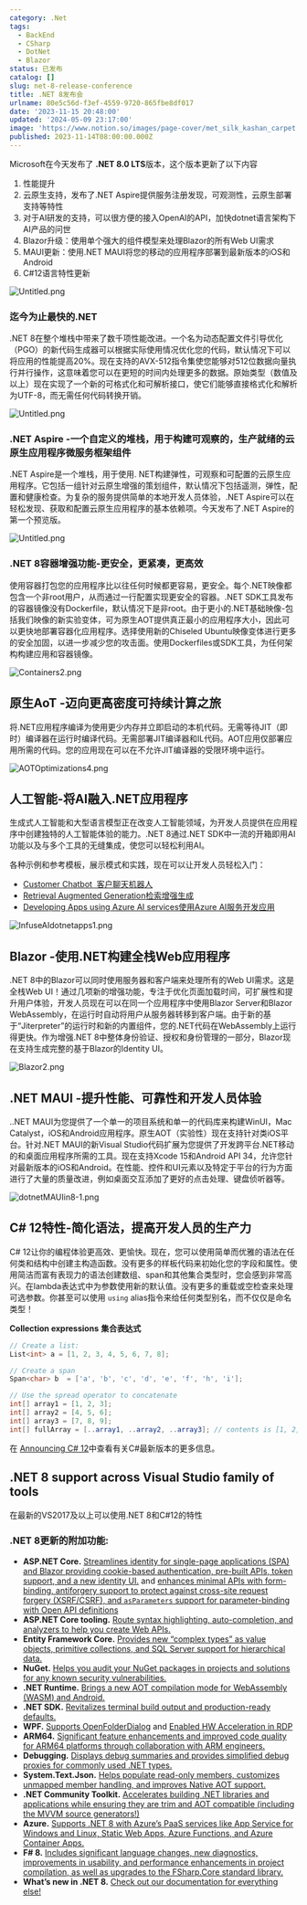 ```yaml
---
category: .Net
tags:
  - BackEnd
  - CSharp
  - DotNet
  - Blazor
status: 已发布
catalog: []
slug: net-8-release-conference
title: .NET 8发布会
urlname: 80e5c56d-f3ef-4559-9720-865fbe8df017
date: '2023-11-15 20:48:00'
updated: '2024-05-09 23:17:00'
image: 'https://www.notion.so/images/page-cover/met_silk_kashan_carpet.jpg'
published: 2023-11-14T08:00:00.000Z
---
```


Microsoft在今天发布了 **.NET 8.0 LTS**版本，这个版本更新了以下内容

1. 性能提升
2. 云原生支持，发布了.NET Aspire提供服务注册发现，可观测性，云原生部署支持等特性
3. 对于AI研发的支持，可以很方便的接入OpenAI的API，加快dotnet语言架构下AI产品的问世
4. Blazor升级：使用单个强大的组件模型来处理Blazor的所有Web UI需求
5. MAUI更新：使用.NET MAUI将您的移动的应用程序部署到最新版本的iOS和Android
6. C#12语言特性更新

![Untitled.png](https://prod-files-secure.s3.us-west-2.amazonaws.com/5d24fe63-e567-4804-86f9-9fdc62e13082/10cda029-65af-4ea7-b30e-605b2d9e6c57/Untitled.png?X-Amz-Algorithm=AWS4-HMAC-SHA256&X-Amz-Content-Sha256=UNSIGNED-PAYLOAD&X-Amz-Credential=ASIAZI2LB4662H5WZJEG%2F20250407%2Fus-west-2%2Fs3%2Faws4_request&X-Amz-Date=20250407T053958Z&X-Amz-Expires=3600&X-Amz-Security-Token=IQoJb3JpZ2luX2VjEN3%2F%2F%2F%2F%2F%2F%2F%2F%2F%2FwEaCXVzLXdlc3QtMiJIMEYCIQDFrSXAzSX44qRjsZQ8Loc7dFkPIUUEg%2B9wTEbQqXmb9AIhAItbyKEhh2CxgYGnW5DAeA0MiXlZTD23ZUfuIIVkVXQTKv8DCFYQABoMNjM3NDIzMTgzODA1IgxzTyuJIkA8iiG3XpIq3APu%2FhvZ0QLVpe51oZWoTOoHV%2BgKWwGOEAWT0GitXoPKiSF6ZJQEli24ZFotJw%2FILgKkmE%2Fru%2Fbc9nFn%2BDUmSAXAhD%2BXF1q7HCtraewp3TThhocSPUF49yQIZYzFCXMTacyBnR%2Bj8oGn2gH6HjH0rLDb%2FEhmemu1MObdwhyuVRgvLPuzp8adaulv9itRZZhH7MB5nzxDFDMpCmXPeDU96TXFlMLTf03LR6SpKajvd4x7wW2qOMvTXCC%2BhalIA3sxQin5v%2FqsP4TyyAOL1Wt4dpC6xUtUJTwpFi0d9sbaZB59uzCqL0Mu%2B3Xo2CtgsbYis9wdaKuRw%2Ff4wN3ikDSApFfw%2FKgOkSvHpuk9BafXI%2BoctkFBLUW2KaKAYVhzIzjC8L4EoQkBWU5bblxB1cc5otgFkDmBIZviLJLL7S0qVCOhnmbh282YUi7GTsHFKtgDKXgtMVUtNQg064XPcDdEw7viEKXQS8jQ4e8hJ3BEY7jsLxLaA%2FUAZRrCm%2F0wSgn%2FzWY9jgbmpDIo84ZfuP9I9QAL1%2Fpl6SdNsmYtphMg54ER1YAN5EAFI7cr22Cg68M03YChrXuFYZCyKkGscMY08Od1NJpRo0a1fIjsl%2Bdol8BhE4QOAVblBAfpSbfvezDbt82%2FBjqkAazIqJy%2BDplyXvQcYe8R3b6sPXik5F9A6zDlUquvhalwQSY0fXGrhuDe%2BARCqBVokmSilBIpMvtqD18iqqwn8IeMWlUGMl2OITgSEk6UFAwwLOLbxPAzeaKchsQthg77cEHAFlfAST3TDIswB4uEjevz%2BxPOttS%2BU41teERwk8zZo92BQ%2Fka%2Bx%2Ff625AQNUrXwEQitQEVCMA7ParvfC%2Bj3MT6tXG&X-Amz-Signature=0945841a8fed4a6e8024268ab8b30d17131519b2266bd9ed90676e4a9d165a2c&X-Amz-SignedHeaders=host&x-id=GetObject)


### **迄今为止最快的.NET**


.NET 8在整个堆栈中带来了数千项性能改进。一个名为动态配置文件引导优化（PGO）的新代码生成器可以根据实际使用情况优化您的代码，默认情况下可以将应用的性能提高20%。现在支持的AVX-512指令集使您能够对512位数据向量执行并行操作，这意味着您可以在更短的时间内处理更多的数据。原始类型（数值及以上）现在实现了一个新的可格式化和可解析接口，使它们能够直接格式化和解析为UTF-8，而无需任何代码转换开销。


![Untitled.png](https://prod-files-secure.s3.us-west-2.amazonaws.com/5d24fe63-e567-4804-86f9-9fdc62e13082/edcbf140-d619-4389-a4a6-f97c113ab9f2/Untitled.png?X-Amz-Algorithm=AWS4-HMAC-SHA256&X-Amz-Content-Sha256=UNSIGNED-PAYLOAD&X-Amz-Credential=ASIAZI2LB4662H5WZJEG%2F20250407%2Fus-west-2%2Fs3%2Faws4_request&X-Amz-Date=20250407T053958Z&X-Amz-Expires=3600&X-Amz-Security-Token=IQoJb3JpZ2luX2VjEN3%2F%2F%2F%2F%2F%2F%2F%2F%2F%2FwEaCXVzLXdlc3QtMiJIMEYCIQDFrSXAzSX44qRjsZQ8Loc7dFkPIUUEg%2B9wTEbQqXmb9AIhAItbyKEhh2CxgYGnW5DAeA0MiXlZTD23ZUfuIIVkVXQTKv8DCFYQABoMNjM3NDIzMTgzODA1IgxzTyuJIkA8iiG3XpIq3APu%2FhvZ0QLVpe51oZWoTOoHV%2BgKWwGOEAWT0GitXoPKiSF6ZJQEli24ZFotJw%2FILgKkmE%2Fru%2Fbc9nFn%2BDUmSAXAhD%2BXF1q7HCtraewp3TThhocSPUF49yQIZYzFCXMTacyBnR%2Bj8oGn2gH6HjH0rLDb%2FEhmemu1MObdwhyuVRgvLPuzp8adaulv9itRZZhH7MB5nzxDFDMpCmXPeDU96TXFlMLTf03LR6SpKajvd4x7wW2qOMvTXCC%2BhalIA3sxQin5v%2FqsP4TyyAOL1Wt4dpC6xUtUJTwpFi0d9sbaZB59uzCqL0Mu%2B3Xo2CtgsbYis9wdaKuRw%2Ff4wN3ikDSApFfw%2FKgOkSvHpuk9BafXI%2BoctkFBLUW2KaKAYVhzIzjC8L4EoQkBWU5bblxB1cc5otgFkDmBIZviLJLL7S0qVCOhnmbh282YUi7GTsHFKtgDKXgtMVUtNQg064XPcDdEw7viEKXQS8jQ4e8hJ3BEY7jsLxLaA%2FUAZRrCm%2F0wSgn%2FzWY9jgbmpDIo84ZfuP9I9QAL1%2Fpl6SdNsmYtphMg54ER1YAN5EAFI7cr22Cg68M03YChrXuFYZCyKkGscMY08Od1NJpRo0a1fIjsl%2Bdol8BhE4QOAVblBAfpSbfvezDbt82%2FBjqkAazIqJy%2BDplyXvQcYe8R3b6sPXik5F9A6zDlUquvhalwQSY0fXGrhuDe%2BARCqBVokmSilBIpMvtqD18iqqwn8IeMWlUGMl2OITgSEk6UFAwwLOLbxPAzeaKchsQthg77cEHAFlfAST3TDIswB4uEjevz%2BxPOttS%2BU41teERwk8zZo92BQ%2Fka%2Bx%2Ff625AQNUrXwEQitQEVCMA7ParvfC%2Bj3MT6tXG&X-Amz-Signature=1371f16d8be5e1119d438fa9e9aef0e9d9f016c30af0cc6af4ffc58d6ac1e192&X-Amz-SignedHeaders=host&x-id=GetObject)


### **.NET Aspire -一个自定义的堆栈，用于构建可观察的，生产就绪的云原生应用程序微服务框架组件**


.NET Aspire是一个堆栈，用于使用. NET构建弹性，可观察和可配置的云原生应用程序。它包括一组针对云原生增强的策划组件，默认情况下包括遥测，弹性，配置和健康检查。为复杂的服务提供简单的本地开发人员体验，.NET Aspire可以在轻松发现、获取和配置云原生应用程序的基本依赖项。今天发布了.NET Aspire的第一个预览版。


![Untitled.png](https://prod-files-secure.s3.us-west-2.amazonaws.com/5d24fe63-e567-4804-86f9-9fdc62e13082/ff6a34d3-ac25-412d-9204-a7263d00528f/Untitled.png?X-Amz-Algorithm=AWS4-HMAC-SHA256&X-Amz-Content-Sha256=UNSIGNED-PAYLOAD&X-Amz-Credential=ASIAZI2LB4662H5WZJEG%2F20250407%2Fus-west-2%2Fs3%2Faws4_request&X-Amz-Date=20250407T053958Z&X-Amz-Expires=3600&X-Amz-Security-Token=IQoJb3JpZ2luX2VjEN3%2F%2F%2F%2F%2F%2F%2F%2F%2F%2FwEaCXVzLXdlc3QtMiJIMEYCIQDFrSXAzSX44qRjsZQ8Loc7dFkPIUUEg%2B9wTEbQqXmb9AIhAItbyKEhh2CxgYGnW5DAeA0MiXlZTD23ZUfuIIVkVXQTKv8DCFYQABoMNjM3NDIzMTgzODA1IgxzTyuJIkA8iiG3XpIq3APu%2FhvZ0QLVpe51oZWoTOoHV%2BgKWwGOEAWT0GitXoPKiSF6ZJQEli24ZFotJw%2FILgKkmE%2Fru%2Fbc9nFn%2BDUmSAXAhD%2BXF1q7HCtraewp3TThhocSPUF49yQIZYzFCXMTacyBnR%2Bj8oGn2gH6HjH0rLDb%2FEhmemu1MObdwhyuVRgvLPuzp8adaulv9itRZZhH7MB5nzxDFDMpCmXPeDU96TXFlMLTf03LR6SpKajvd4x7wW2qOMvTXCC%2BhalIA3sxQin5v%2FqsP4TyyAOL1Wt4dpC6xUtUJTwpFi0d9sbaZB59uzCqL0Mu%2B3Xo2CtgsbYis9wdaKuRw%2Ff4wN3ikDSApFfw%2FKgOkSvHpuk9BafXI%2BoctkFBLUW2KaKAYVhzIzjC8L4EoQkBWU5bblxB1cc5otgFkDmBIZviLJLL7S0qVCOhnmbh282YUi7GTsHFKtgDKXgtMVUtNQg064XPcDdEw7viEKXQS8jQ4e8hJ3BEY7jsLxLaA%2FUAZRrCm%2F0wSgn%2FzWY9jgbmpDIo84ZfuP9I9QAL1%2Fpl6SdNsmYtphMg54ER1YAN5EAFI7cr22Cg68M03YChrXuFYZCyKkGscMY08Od1NJpRo0a1fIjsl%2Bdol8BhE4QOAVblBAfpSbfvezDbt82%2FBjqkAazIqJy%2BDplyXvQcYe8R3b6sPXik5F9A6zDlUquvhalwQSY0fXGrhuDe%2BARCqBVokmSilBIpMvtqD18iqqwn8IeMWlUGMl2OITgSEk6UFAwwLOLbxPAzeaKchsQthg77cEHAFlfAST3TDIswB4uEjevz%2BxPOttS%2BU41teERwk8zZo92BQ%2Fka%2Bx%2Ff625AQNUrXwEQitQEVCMA7ParvfC%2Bj3MT6tXG&X-Amz-Signature=47d974cb71c14f9abeef5f355b54c04f3c2d9b444bf006a81ea3eb94ba3b0584&X-Amz-SignedHeaders=host&x-id=GetObject)


### **.NET 8容器增强功能-更安全，更紧凑，更高效**


使用容器打包您的应用程序比以往任何时候都更容易，更安全。每个.NET映像都包含一个非root用户，从而通过一行配置实现更安全的容器。.NET SDK工具发布的容器镜像没有Dockerfile，默认情况下是非root。由于更小的.NET基础映像-包括我们映像的新实验变体，可为原生AOT提供真正最小的应用程序大小，因此可以更快地部署容器化应用程序。选择使用新的Chiseled Ubuntu映像变体进行更多的安全加固，以进一步减少您的攻击面。使用Dockerfiles或SDK工具，为任何架构构建应用和容器镜像。


![Containers2.png](https://devblogs.microsoft.com/dotnet/wp-content/uploads/sites/10/2023/11/Containers2.png)


## 原生AoT -迈向更高密度可持续计算之旅


将.NET应用程序编译为使用更少内存并立即启动的本机代码。无需等待JIT（即时）编译器在运行时编译代码。无需部署JIT编译器和IL代码。AOT应用仅部署应用所需的代码。您的应用现在可以在不允许JIT编译器的受限环境中运行。


![AOTOptimizations4.png](https://devblogs.microsoft.com/dotnet/wp-content/uploads/sites/10/2023/11/AOTOptimizations4.png)


## 人工智能-将AI融入.NET应用程序


生成式人工智能和大型语言模型正在改变人工智能领域，为开发人员提供在应用程序中创建独特的人工智能体验的能力。.NET 8通过.NET SDK中一流的开箱即用AI功能以及与多个工具的无缝集成，使您可以轻松利用AI。


各种示例和参考模板，展示模式和实践，现在可以让开发人员轻松入门：

- [Customer Chatbot](https://github.com/dotnet/eShop)[ ](https://github.com/dotnet/eShop)[ 客户聊天机器人](https://github.com/dotnet/eShop)
- [Retrieval Augmented Generation](https://github.com/Azure-Samples/azure-search-openai-demo-csharp)[检索增强生成](https://github.com/Azure-Samples/azure-search-openai-demo-csharp)
- [Developing Apps using Azure AI services](https://devblogs.microsoft.com/dotnet/demystifying-retrieval-augmented-generation-with-dotnet/)[使用Azure AI服务开发应用](https://devblogs.microsoft.com/dotnet/demystifying-retrieval-augmented-generation-with-dotnet/)

![InfuseAIdotnetapps1.png](https://devblogs.microsoft.com/dotnet/wp-content/uploads/sites/10/2023/11/InfuseAIdotnetapps1.png)


## Blazor -使用.NET构建全栈Web应用程序


.NET 8中的Blazor可以同时使用服务器和客户端来处理所有的Web UI需求。这是全栈Web UI！通过几项新的增强功能，专注于优化页面加载时间，可扩展性和提升用户体验，开发人员现在可以在同一个应用程序中使用Blazor Server和Blazor WebAssembly，在运行时自动将用户从服务器转移到客户端。由于新的基于“Jiterpreter”的运行时和新的内置组件，您的.NET代码在WebAssembly上运行得更快。作为增强.NET 8中整体身份验证、授权和身份管理的一部分，Blazor现在支持生成完整的基于Blazor的Identity UI。


![Blazor2.png](https://devblogs.microsoft.com/dotnet/wp-content/uploads/sites/10/2023/11/Blazor2.png)


## .NET MAUI -提升性能、可靠性和开发人员体验


..NET MAUI为您提供了一个单一的项目系统和单一的代码库来构建WinUI，Mac Catalyst，iOS和Android应用程序。原生AOT（实验性）现在支持针对类iOS平台。针对.NET MAUI的新Visual Studio代码扩展为您提供了开发跨平台.NET移动的和桌面应用程序所需的工具。现在支持Xcode 15和Android API 34，允许您针对最新版本的iOS和Android。在性能、控件和UI元素以及特定于平台的行为方面进行了大量的质量改进，例如桌面交互添加了更好的点击处理、键盘侦听器等。


![dotnetMAUIin8-1.png](https://devblogs.microsoft.com/dotnet/wp-content/uploads/sites/10/2023/11/dotnetMAUIin8-1.png)


## C# 12特性-简化语法，提高开发人员的生产力


C# 12让你的编程体验更高效、更愉快。现在，您可以使用简单而优雅的语法在任何类和结构中创建主构造函数。没有更多的样板代码来初始化您的字段和属性。使用简洁而富有表现力的语法创建数组、span和其他集合类型时，您会感到非常高兴。在lambda表达式中为参数使用新的默认值。没有更多的重载或空检查来处理可选参数。你甚至可以使用 `using` alias指令来给任何类型别名，而不仅仅是命名类型！


**Collection expressions** **集合表达式**


```c#
// Create a list:
List<int> a = [1, 2, 3, 4, 5, 6, 7, 8];

// Create a span
Span<char> b  = ['a', 'b', 'c', 'd', 'e', 'f', 'h', 'i'];

// Use the spread operator to concatenate
int[] array1 = [1, 2, 3];
int[] array2 = [4, 5, 6];
int[] array3 = [7, 8, 9];
int[] fullArray = [..array1, ..array2, ..array3]; // contents is [1, 2, 3, 4, 5, 6, 7, 8, 9]
```


在 [Announcing C# 12](https://devblogs.microsoft.com/dotnet/announcing-csharp-12)中查看有关C#最新版本的更多信息。


## .NET 8 support across Visual Studio family of tools


在最新的VS2017及以上可以使用.NET 8和C#12的特性


### .NET 8更新的附加功能:

- **ASP.NET Core.** [Streamlines identity for single-page applications (SPA) and Blazor providing cookie-based authentication, pre-built APIs, token support, and a new identity UI.](https://devblogs.microsoft.com/dotnet/whats-new-with-identity-in-dotnet-8/) and [enhances minimal APIs with form-binding, antiforgery support to protect against cross-site request forgery (XSRF/CSRF), and ](https://learn.microsoft.com/aspnet/core/release-notes/aspnetcore-8.0#minimal-apis)[`asParameters`](https://learn.microsoft.com/aspnet/core/release-notes/aspnetcore-8.0#minimal-apis)[ support for parameter-binding with Open API definitions](https://learn.microsoft.com/aspnet/core/release-notes/aspnetcore-8.0#minimal-apis)
- **ASP.NET Core tooling.** [Route syntax highlighting, auto-completion, and analyzers to help you create Web APIs.](https://devblogs.microsoft.com/dotnet/aspnet-core-route-tooling-dotnet-8/)
- **Entity Framework Core.** [Provides new “complex types” as value objects, primitive collections, and SQL Server support for hierarchical data.](https://devblogs.microsoft.com/dotnet/announcing-ef8-rc2/)
- **NuGet.** [Helps you audit your NuGet packages in projects and solutions for any known security vulnerabilities.](https://learn.microsoft.com/nuget/concepts/auditing-packages)
- **.NET Runtime.** [Brings a new AOT compilation mode for WebAssembly (WASM) and Android.](https://devblogs.microsoft.com/dotnet/announcing-dotnet-8-rc1/#androidstripilafteraot-mode-on-android)
- **.NET SDK.** [Revitalizes terminal build output and production-ready defaults.](https://learn.microsoft.com/dotnet/core/whats-new/dotnet-8#net-sdk)
- **WPF.** [Supports OpenFolderDialog](https://devblogs.microsoft.com/dotnet/wpf-file-dialog-improvements-in-dotnet-8/) and [Enabled HW Acceleration in RDP](https://devblogs.microsoft.com/dotnet/announcing-dotnet-8-rc1/#wpf-hardware-acceleration-in-rdp)
- **ARM64.** [Significant feature enhancements and improved code quality for ARM64 platforms through collaboration with ARM engineers.](https://devblogs.microsoft.com/dotnet/this-arm64-performance-in-dotnet-8/)
- **Debugging.** [Displays debug summaries and provides simplified debug proxies for commonly used .NET types.](https://devblogs.microsoft.com/dotnet/debugging-enhancements-in-dotnet-8/)
- **System.Text.Json.** [Helps populate read-only members, customizes unmapped member handling, and improves Native AOT support.](https://devblogs.microsoft.com/dotnet/system-text-json-in-dotnet-8/)
- **.NET Community Toolkit.** [Accelerates building .NET libraries and applications while ensuring they are trim and AOT compatible (including the MVVM source generators!)](https://devblogs.microsoft.com/dotnet/announcing-the-dotnet-community-toolkit-821/)
- **Azure.** [Supports .NET 8 with Azure’s PaaS services like App Service for Windows and Linux, Static Web Apps, Azure Functions, and Azure Container Apps.](https://aka.ms/appservice-dotnet8)
- **F# 8.** [Includes significant language changes, new diagnostics, improvements in usability, and performance enhancements in project compilation, as well as upgrades to the FSharp.Core standard library.](https://devblogs.microsoft.com/dotnet/announcing-fsharp-8/)
- **What’s new in .NET 8.** [Check out our documentation for everything else!](https://learn.microsoft.com/dotnet/core/whats-new/dotnet-8)
